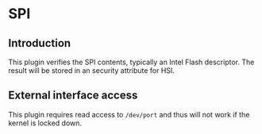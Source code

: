 SPI
===

Introduction
------------

This plugin verifies the SPI contents, typically an Intel Flash descriptor.
The result will be stored in an security attribute for HSI.

External interface access
-------------------------
This plugin requires read access to `/dev/port` and thus will not work if the
kernel is locked down.
